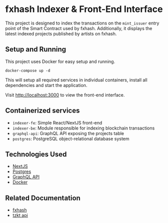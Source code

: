 # fxhash Indexer & Front-End Interface

This project is designed to index the transactions on the `mint_issuer` entry point of the Smart Contract used by fxhash. Additionally, it displays the latest indexed projects published by artists on fxhash.

## Setup and Running

This project uses Docker for easy setup and running.

`docker-compose up -d`

This will setup all required services in individual containers, install all dependencies and start the application.

Visit [http://localhost:3000](http://localhost:3000) to view the front-end interface.

## Containerized services

- `indexer-fe`: Simple React/NextJS front-end
- `indexer-be`: Module responsible for indexing blockchain transactions
- `graphql-api`: GraphQL API exposing the projects table
- `postgres`: PostgreSQL object-relational database system

## Technologies Used

- [NextJS](https://nextjs.org/)
- [Postgres](https://www.postgresql.org/)
- [GraphQL API](https://graphql.org/)
- [Docker](https://www.docker.com/)

## Related Documentation

- [fxhash](https://www.fxhash.xyz/doc)
- [tzkt api](https://api.tzkt.io/)
